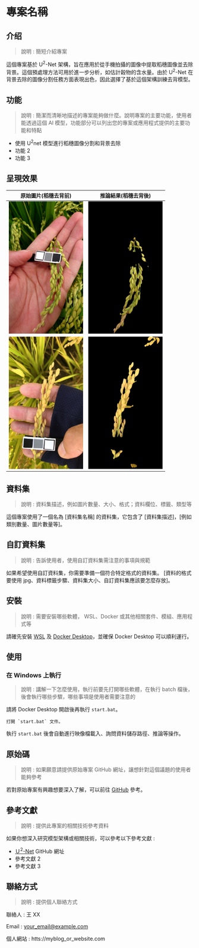 # 專案名稱

## 介绍

> 說明 : 簡短介紹專案

這個專案基於 U<sup>2</sup>-Net 架構，旨在應用於從手機拍攝的圖像中提取稻穗圖像並去除背景。這個預處理方法可用於進一步分析，如估計穀物的含水量。由於 U<sup>2</sup>-Net 在背景去除的圖像分割任務方面表現出色，因此選擇了基於這個架構訓練去背模型。

## 功能

> 說明 : 簡潔而清晰地描述的專案能夠做什麼。說明專案的主要功能，使用者能透過這個 AI 模型，功能部分可以列出您的專案或應用程式提供的主要功能和特點

- 使用 U<sup>2</sup>net 模型進行稻穗圖像分割和背景去除
- 功能 2
- 功能 3

## 呈現效果

|                       原始圖片(稻穗去背前)                       |                          推論結果(稻穗去背後)                           |
| :--------------------------------------------------------------: | :---------------------------------------------------------------------: |
| <img src="./img/input/20230523101646.jpg" alt="raw" width="200"> | <img src="./img/output/20230523101646.png" alt="inference" width="200"> |
| <img src="./img/input/20230529081430.jpg" alt="raw" width="200"> | <img src="./img/output/20230529081430.png" alt="inference" width="200"> |

## 資料集

> 說明 : 資料集描述，例如圖片數量、大小、格式；資料欄位、標籤、類型等

這個專案使用了一個名為 [資料集名稱] 的資料集，它包含了 [資料集描述]，[例如類別數量、圖片數量等]。

## 自訂資料集

> 說明 : 告訴使用者，使用自訂資料集需注意的事項與規範

如果希望使用自訂資料集，你需要準備一個符合特定格式的資料集。
[資料的格式要使用 jpg、資料標籤步驟、資料集大小、自訂資料集應該要怎麼存放]。

## 安裝

> 說明 : 需要安裝哪些軟體， WSL、Docker 或其他相關套件、模組、應用程式等

請確先安裝 [WSL](https://learn.microsoft.com/zh-tw/windows/wsl/install) 及 [Docker Desktop](https://www.docker.com/products/docker-desktop)，並確保 Docker Desktop 可以順利運行。

## 使用

### 在 Windows 上執行

> 說明 : 講解一下怎麼使用，執行前要先打開哪些軟體，在執行 batch 檔後，後會執行哪些步驟，哪些事項是使用者需要注意的

請將 Docker Desktop 開啟後再執行 `start.bat`。

    打開 `start.bat` 文件。

執行 `start.bat` 後會自動進行映像檔載入、詢問資料儲存路徑、推論等操作。

## 原始碼

> 說明 : 如果願意請提供原始專案 GitHub 網址，讓想針對這個議題的使用者能夠參考

若對原始專案有興趣想要深入了解，可以前往 [GitHub](https://github.com) 參考。

## 參考文獻

> 說明 : 提供此專案的相關技術參考資料

如果你想深入研究模型架構或相關技術，可以參考以下參考文獻 :

- [Ｕ<sup>2</sup>-Net](https://github.com/xuebinqin/U-2-Net) GitHub 網址
- 參考文獻 2
- 參考文獻 3

## 聯絡方式

> 說明 : 提供個人聯絡方式

聯絡人 : 王 XX

Email : your_email@example.com

個人網站 : htts://myblog_or_website.com
